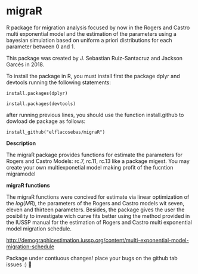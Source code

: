 # migraR
R package for migration analysis focused by now in the Rogers and Castro multi exponential model and the estimation of the parameters using a bayesian simulation based on uniform a priori distributions for each parameter between 0 and 1. 


This package was created by J. Sebastian Ruiz-Santacruz and Jackson Garcés in 2018.

To install the package in R, you must install first the package dplyr and devtools running the following statements:

`install.packages(dplyr)`

`install.packages(devtools)`

after running previous lines, you should use the function install.github to dowload de package as follows:

`install_github("elflacosebas/migraR")`

**Description**

The migraR package provides functions for estimate the parameters for Rogers and Castro Models: 
rc.7, rc.11, rc.13 like a package migest. You may create your own multiexponetial model making 
profit of the fucntion migramodel

**migraR functions**

The migraR functions were concived for estimate via linear optimization of the $log(MR)$, the parameters of 
the Rogers and Castro models wit seven, eleven and thirteen parameters. Besides, the package 
gives the user the posibility to investigate wich curve fits better using the method provided 
in the IUSSP manual for the estimation of Rogers and Castro multi exponential model migration 
schedule. 

http://demographicestimation.iussp.org/content/multi-exponential-model-migration-schedule


Package under contiuous changes! place your bugs on the github tab issues :) :rocket:
